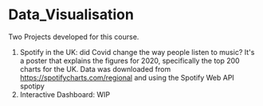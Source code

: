 # Data_Visualisation

Two Projects developed for this course.
1. Spotify in the UK: did Covid change the way people listen to music? It's a poster that explains the figures for 2020, specifically the top 200 charts for the UK.
Data was downloaded from https://spotifycharts.com/regional and using the Spotify Web API spotipy
2. Interactive Dashboard: WIP
